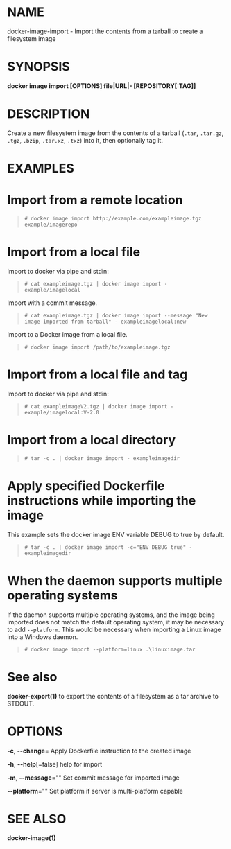 # NAME

docker-image-import - Import the contents from a tarball to create a filesystem image

# SYNOPSIS

**docker image import \[OPTIONS\] file|URL|- \[REPOSITORY\[:TAG\]\]**

# DESCRIPTION

Create a new filesystem image from the contents of a tarball (`.tar`, `.tar.gz`, `.tgz`, `.bzip`, `.tar.xz`, `.txz`) into it, then optionally tag it.

# EXAMPLES

# Import from a remote location

>     # docker image import http://example.com/exampleimage.tgz example/imagerepo

# Import from a local file

Import to docker via pipe and stdin:

>     # cat exampleimage.tgz | docker image import - example/imagelocal

Import with a commit message.

>     # cat exampleimage.tgz | docker image import --message "New image imported from tarball" - exampleimagelocal:new

Import to a Docker image from a local file.

>     # docker image import /path/to/exampleimage.tgz 

# Import from a local file and tag

Import to docker via pipe and stdin:

>     # cat exampleimageV2.tgz | docker image import - example/imagelocal:V-2.0

# Import from a local directory

>     # tar -c . | docker image import - exampleimagedir

# Apply specified Dockerfile instructions while importing the image

This example sets the docker image ENV variable DEBUG to true by default.

>     # tar -c . | docker image import -c="ENV DEBUG true" - exampleimagedir

# When the daemon supports multiple operating systems

If the daemon supports multiple operating systems, and the image being imported does not match the default operating system, it may be necessary to add `--platform`. This would be necessary when importing a Linux image into a Windows daemon.

>     # docker image import --platform=linux .\linuximage.tar

# See also

**docker-export(1)** to export the contents of a filesystem as a tar archive to STDOUT.

# OPTIONS

**-c**, **--change**= Apply Dockerfile instruction to the created image

**-h**, **--help**\[=false\] help for import

**-m**, **--message**="" Set commit message for imported image

**--platform**="" Set platform if server is multi-platform capable

# SEE ALSO

**docker-image(1)**
